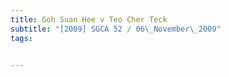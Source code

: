 ```yaml
---
title: Goh Suan Hee v Teo Cher Teck 
subtitle: "[2009] SGCA 52 / 06\_November\_2009"
tags:


---
```


